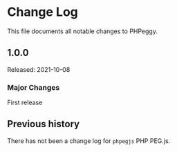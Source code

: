 Change Log
==========

This file documents all notable changes to PHPeggy.

1.0.0
-----

Released: 2021-10-08

### Major Changes

First release

## Previous history

There has not been a change log for `phpegjs` PHP PEG.js.
